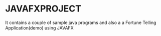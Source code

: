 # JAVAFXPROJECT
It contains a couple of sample java programs and also a a Fortune Telling Application(demo) using JAVAFX
